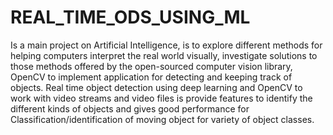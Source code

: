 # REAL_TIME_ODS_USING_ML
Is a main project on Artificial Intelligence, is to explore different methods for helping computers interpret the real world visually, investigate solutions to those methods offered by the open-sourced computer vision library, OpenCV to implement application for detecting and keeping track of objects. Real time object detection using deep learning and OpenCV to work with video streams and video files is provide features to identify the different kinds of objects and gives good performance for Classification/identification of moving object for variety of object classes.
